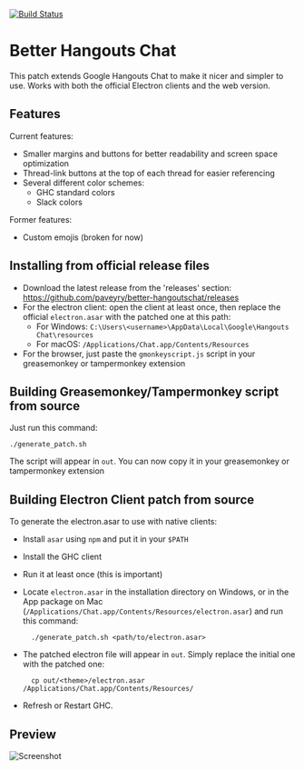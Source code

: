 [![Build Status](https://travis-ci.org/paveyry/better-hangoutschat.svg?branch=master)](https://github.com/paveyry/better-hangoutschat/releases/latest)

Better Hangouts Chat
====================================

This patch extends Google Hangouts Chat to make it nicer and simpler to use.
Works with both the official Electron clients and the web version.

Features
---------

Current features: 

- Smaller margins and buttons for better readability and screen space optimization
- Thread-link buttons at the top of each thread for easier referencing
- Several different color schemes:
    - GHC standard colors
    - Slack colors

Former features:

- Custom emojis (broken for now)

Installing from official release files
---------------------------------------

- Download the latest release from the 'releases' section:
https://github.com/paveyry/better-hangoutschat/releases
- For the electron client: open the client at least once, then replace the official
`electron.asar` with the patched one at this path:
    - For Windows: `C:\Users\<username>\AppData\Local\Google\Hangouts Chat\resources`
    - For macOS: `/Applications/Chat.app/Contents/Resources`
- For the browser, just paste the `gmonkeyscript.js` script in your greasemonkey or tampermonkey
extension

Building Greasemonkey/Tampermonkey script from source
------------------------------------------------------

Just run this command:

    ./generate_patch.sh

The script will appear in `out`. You can now copy it in your greasemonkey or tampermonkey
extension

Building Electron Client patch from source
-------------------------------------------

To generate the electron.asar to use with native clients:

- Install `asar` using `npm` and put it in your `$PATH`
- Install the GHC client
- Run it at least once (this is important)
- Locate `electron.asar` in the installation directory on Windows, or in the App
 package on Mac (`/Applications/Chat.app/Contents/Resources/electron.asar`) and run this command:

        ./generate_patch.sh <path/to/electron.asar>

- The patched electron file will appear in `out`. Simply replace the initial one with 
the patched one:

        cp out/<theme>/electron.asar /Applications/Chat.app/Contents/Resources/

- Refresh or Restart GHC.

Preview
--------

![Screenshot](https://user-images.githubusercontent.com/3884900/61730969-c2f59300-ad7a-11e9-9cf3-65b0f5363693.png)
